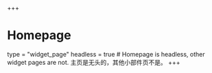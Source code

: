 +++
# Homepage
type = "widget_page"
headless = true  # Homepage is headless, other widget pages are not. 主页是无头的，其他小部件页不是。
+++
